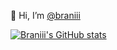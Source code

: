 👋 Hi, I’m [@braniii](https://braniii.github.io/)

[![Braniii's GitHub stats](https://github-readme-stats.vercel.app/api?username=braniii&count_private=true&include_all_commits=true&show_icons=true&theme=onedark&custom_title=@braniii&hide=stars)](https://github.com/anuraghazra/github-readme-stats)
